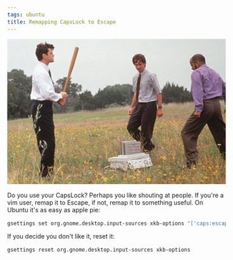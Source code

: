 ```yaml
---
tags: ubuntu
title: Remapping CapsLock to Escape
---
```


![Office Space (1999)](/assets/office-space.webp)

Do you use your CapsLock? Perhaps you like shouting at people. If you're a vim user, remap it to Escape, if not, remap it to something useful. On Ubuntu it's as easy as apple pie:

```sh
gsettings set org.gnome.desktop.input-sources xkb-options "['caps:escape']"
```

If you decide you don't like it, reset it:

```sh
gsettings reset org.gnome.desktop.input-sources xkb-options
```
